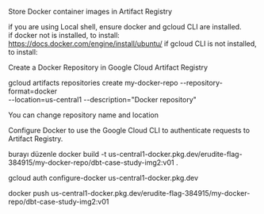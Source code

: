 
Store Docker container images in Artifact Registry

if you are using Local shell, ensure docker and gcloud CLI are installed.  
if docker not is installed, to install: 
https://docs.docker.com/engine/install/ubuntu/ 
if gcloud CLI is not installed, to install: 


Create a Docker Repository in Google Cloud Artifact Registry

gcloud artifacts repositories create my-docker-repo --repository-format=docker \
--location=us-central1 --description="Docker repository"

You can change repository name and location 

Configure Docker to use the Google Cloud CLI to authenticate requests to Artifact Registry.

burayı düzenle 
docker build -t us-central1-docker.pkg.dev/erudite-flag-384915/my-docker-repo/dbt-case-study-img2:v01 .

gcloud auth configure-docker us-central1-docker.pkg.dev

docker push us-central1-docker.pkg.dev/erudite-flag-384915/my-docker-repo/dbt-case-study-img2:v01

